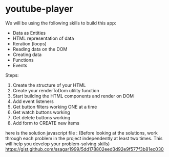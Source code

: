 # youtube-player


We will be using the following skills to build this app:
- Data as Entities
- HTML representation of data
- Iteration (loops)
- Reading data on the DOM
- Creating data
- Functions
- Events

Steps:
1. Create the structure of your HTML
1. Create your renderToDom utility function
1. Start building the HTML components and render on DOM
1. Add event listeners
1. Get button filters working ONE at a time
1. Get watch buttons working
1. Get delete buttons working
1. Add form to CREATE new items


here is the solution javascript file : (Before looking at the solutions, work through each problem in the project independently at least two times. This will help you develop your problem-solving skills)
https://gist.github.com/ssagar1999/5dd178802eed3d92e9f577f3b81ec030
